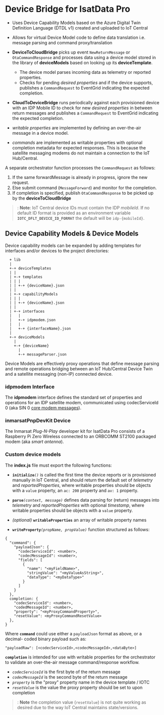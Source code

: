 # Device Bridge for IsatData Pro

* Uses Device Capability Models based on the Azure Digital Twin Definition 
Language (DTDL v1) created and uploaded to IoT Central

* Allows for virtual Device Model code to define data translation i.e. message 
parsing and command proxy/translation

* **DeviceToCloudBridge** picks up event `NewReturnMessage` or 
`OtaCommandResponse` and processes data using a device model stored in 
the library of **deviceModels** based on looking up its **deviceTemplate**.
  * The device model parses incoming data as telemetry or reported properties.
  * Checks for pending *desired properties* and if the device supports, 
  publishes a `CommandRequest` to EventGrid indicating the expected completion.

* **CloudToDeviceBridge** runs periodically against each provisioned device with 
an IDP Mobile ID to check for new *desired properties* in between return 
messages and publishes a `CommandRequest` to EventGrid indicating the expected 
completion.

* *writable properties* are implemented by defining an over-the-air message 
in a device model.

* *commands* are implemented as writable properties with optional completion 
metadata for expected responses.  This is because the satellite messaging 
modems do not maintain a connection to the IoT Hub/Central.

A separate orchestrator function processes the `CommandRequest` as follows:
1. If the same forwardMessage is already in progress, ignore the new request.
2. Else submit command (`MessageForward`) and monitor for the completion.
3. If completion is specified, publish `OtaCommandResponse` to be picked up 
by the **deviceToCloudBridge**

>: **Note**: IoT Central device IDs must contain the IDP *mobileId*.  If no 
default ID format is provided as an environment variable 
**`IOTC_DFLT_DEVICE_ID_FORMAT`** the default will be `idp-{mobileId}`.

## Device Capability Models & Device Models

Device capability models can be expanded by adding templates for interfaces 
and/or devices to the project directories:
```
  + lib
  |
  +-+ deviceTemplates
  | |
  | +-+ templates
  | | |
  | | +-+ {deviceName}.json
  | |
  | +-+ capabilityModels
  | | |
  | | +-+ {deviceName}.json
  | |
  | +-+ interfaces
  |   |
  |   +-+ idpmodem.json
  |   |
  |   +-+ {interfaceName}.json
  |
  +-+ deviceModels
    |
    +-+ {deviceName}
      |
      +-+ messageParser.json
```

Device Models are effectively proxy operations that define message parsing and 
remote operations bridging between an IoT Hub/Central Device Twin and a 
satellite messaging (non-IP) connected device.

### idpmodem Interface

The **idpmodem** interface defines the standard set of properties and 
operations for an IDP satellite modem, communicated using codecServiceId 0 
(aka SIN 0 [core modem messages]()).

### inmarsatPnpDevKit Device

The Inmarsat *Plug-N-Play* developer kit for IsatData Pro consists of a 
Raspberry Pi Zero Wireless connected to an ORBCOMM ST2100 packaged modem (aka 
*smart antenna*).

### Custom device models

The **index.js** file must export the following functions:

* **`initialize`***`()`* is called the first time the device reports or is 
provisioned manually in IoT Central, and should return the default set of 
*telemetry* and *reportedProperties*, where writable properties should be 
objects with a `value` property, an `ac: 200` property and `av: 1` property.

* **`parse`***`(context, message)`* defines data parsing for (return) messages 
into *telemetry* and *reportedProperties* with optional *timestamp*, where 
writable properties should be objects with a `value` property.

* *(optional)* **`writableProperties`** an array of writable property names

* **`writeProperty`***`(propName, propValue)`* function structured as follows:
```
{
  "command": {
    "payloadJson": {
      "codecServiceId": <number>,
      "codecMessageId": <number>,
      "fields": [
        {
          "name": "<myFieldName>",
          "stringValue": "<myValueAsString>",
          "dataType": "<myDataType>"
        }
      ]
    }
  },
  completion: {
    "codecServiceId": <number>,
    "codedMessageId": <number>,
    "property": "<myProxyCommandProperty>",
    "resetValue": <myProxyCommandResetValue>
  },
}
```
Where **`command`** could use either a `payloadJson` format as above, or a decimal-
coded binary payload such as:
```
"payloadRaw": [<codecServiceId>,<codecMessageId>,<dataByte>]
```

**`completion`** is intended for use with writable properties for the 
orchestrator to validate an over-the-air message command/response workflow.
  * *`codecServiceId`* is the first byte of the return message
  * *`codecMessageId`* is the second byte of the return message
  * *`property`* is the "proxy" property name in the device template / IOTC
  * *`resetValue`* is the value the proxy property should be set to upon 
  completion

>: **Note** the completion value (`resetValue`) is not quite working as 
desired due to the way IoT Central maintains state/versions.
